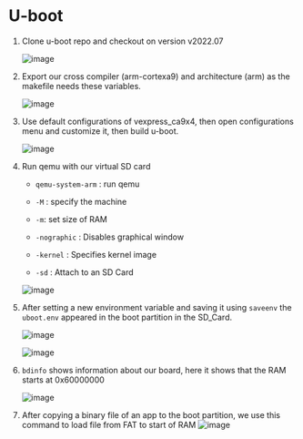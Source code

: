 # U-boot

1. Clone u-boot repo and checkout on version v2022.07
   
   ![image](https://github.com/yasmine-mostafa/Embedded_Linux/assets/63374980/5ac6fcb4-0358-4e8c-b765-be4ae722b5e0)

2. Export our cross compiler (arm-cortexa9) and architecture (arm) as the makefile needs these variables.

   ![image](https://github.com/yasmine-mostafa/Embedded_Linux/assets/63374980/d710f6b6-7578-4c0b-a821-6b8ae86ab4f0)

4. Use default configurations of vexpress_ca9x4, then open configurations menu and customize it, then build u-boot.

   ![image](https://github.com/yasmine-mostafa/Embedded_Linux/assets/63374980/6f688c71-84fa-4aeb-a3d0-9ae8c1d58221)

5. Run qemu with our virtual SD card

   - `qemu-system-arm` : run qemu 

   - `-M` : specify the machine
   - `-m`: set size of RAM 
   - `-nographic` : Disables graphical window
   - `-kernel` : Specifies kernel image
   - `-sd` : Attach to an SD Card

   ![image](https://github.com/yasmine-mostafa/Embedded_Linux/assets/63374980/2fbc574d-054b-44e1-ae16-ae9b41a21936)

6. After setting a new environment variable and saving it  using `saveenv` the `uboot.env` appeared in the boot partition in the SD_Card.

      ![image](https://github.com/yasmine-mostafa/Embedded_Linux/assets/63374980/18112444-f3d1-487f-8185-9564905f5117)

    ![image](https://github.com/yasmine-mostafa/Embedded_Linux/assets/63374980/b8607d05-69d5-406c-b200-4424d59fab1e)

7. `bdinfo` shows information about our board, here it shows that the RAM starts at 0x60000000

   ![image](https://github.com/yasmine-mostafa/Embedded_Linux/assets/63374980/71b786c8-1888-4142-ab74-25283568b318)

8. After copying a binary file of an app to the boot partition, we use this command to load file from FAT to start of RAM
                        ![image](https://github.com/yasmine-mostafa/Embedded_Linux/assets/63374980/0375701e-7e33-4f4a-95d8-315652413ea4)


   
